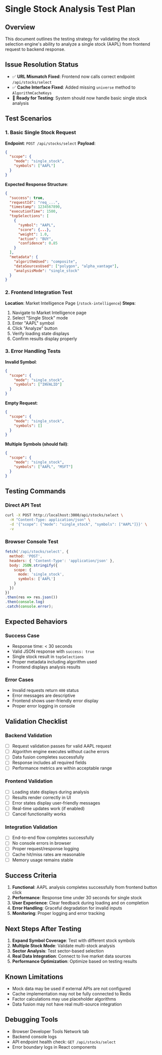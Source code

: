 # Single Stock Analysis Test Plan

## Overview
This document outlines the testing strategy for validating the stock selection engine's ability to analyze a single stock (AAPL) from frontend request to backend response.

## Issue Resolution Status
- ✅ **URL Mismatch Fixed**: Frontend now calls correct endpoint `/api/stocks/select`
- ✅ **Cache Interface Fixed**: Added missing `universe` method to `AlgorithmCacheKeys`
- 🔄 **Ready for Testing**: System should now handle basic single stock analysis

## Test Scenarios

### 1. Basic Single Stock Request
**Endpoint**: `POST /api/stocks/select`
**Payload**:
```json
{
  "scope": {
    "mode": "single_stock",
    "symbols": ["AAPL"]
  }
}
```

**Expected Response Structure**:
```json
{
  "success": true,
  "requestId": "req_...",
  "timestamp": 1234567890,
  "executionTime": 1500,
  "topSelections": [
    {
      "symbol": "AAPL",
      "score": {...},
      "weight": 1.0,
      "action": "BUY",
      "confidence": 0.85
    }
  ],
  "metadata": {
    "algorithmUsed": "composite",
    "dataSourcesUsed": ["polygon", "alpha_vantage"],
    "analysisMode": "single_stock"
  }
}
```

### 2. Frontend Integration Test
**Location**: Market Intelligence Page (`/stock-intelligence`)
**Steps**:
1. Navigate to Market Intelligence page
2. Select "Single Stock" mode
3. Enter "AAPL" symbol
4. Click "Analyze" button
5. Verify loading state displays
6. Confirm results display properly

### 3. Error Handling Tests
**Invalid Symbol**:
```json
{
  "scope": {
    "mode": "single_stock",
    "symbols": ["INVALID"]
  }
}
```

**Empty Request**:
```json
{
  "scope": {
    "mode": "single_stock",
    "symbols": []
  }
}
```

**Multiple Symbols (should fail)**:
```json
{
  "scope": {
    "mode": "single_stock",
    "symbols": ["AAPL", "MSFT"]
  }
}
```

## Testing Commands

### Direct API Test
```bash
curl -X POST http://localhost:3000/api/stocks/select \
  -H "Content-Type: application/json" \
  -d '{"scope": {"mode": "single_stock", "symbols": ["AAPL"]}}' \
  -v
```

### Browser Console Test
```javascript
fetch('/api/stocks/select', {
  method: 'POST',
  headers: { 'Content-Type': 'application/json' },
  body: JSON.stringify({
    scope: {
      mode: 'single_stock',
      symbols: ['AAPL']
    }
  })
})
.then(res => res.json())
.then(console.log)
.catch(console.error);
```

## Expected Behaviors

### Success Case
- Response time: < 30 seconds
- Valid JSON response with `success: true`
- Single stock result in `topSelections`
- Proper metadata including algorithm used
- Frontend displays analysis results

### Error Cases
- Invalid requests return `400` status
- Error messages are descriptive
- Frontend shows user-friendly error display
- Proper error logging in console

## Validation Checklist

### Backend Validation
- [ ] Request validation passes for valid AAPL request
- [ ] Algorithm engine executes without cache errors
- [ ] Data fusion completes successfully
- [ ] Response includes all required fields
- [ ] Performance metrics are within acceptable range

### Frontend Validation
- [ ] Loading state displays during analysis
- [ ] Results render correctly in UI
- [ ] Error states display user-friendly messages
- [ ] Real-time updates work (if enabled)
- [ ] Cancel functionality works

### Integration Validation
- [ ] End-to-end flow completes successfully
- [ ] No console errors in browser
- [ ] Proper request/response logging
- [ ] Cache hit/miss rates are reasonable
- [ ] Memory usage remains stable

## Success Criteria

1. **Functional**: AAPL analysis completes successfully from frontend button click
2. **Performance**: Response time under 30 seconds for single stock
3. **User Experience**: Clear feedback during loading and on completion
4. **Error Handling**: Graceful degradation for invalid inputs
5. **Monitoring**: Proper logging and error tracking

## Next Steps After Testing

1. **Expand Symbol Coverage**: Test with different stock symbols
2. **Multiple Stock Mode**: Validate multi-stock analysis
3. **Sector Analysis**: Test sector-based selection
4. **Real Data Integration**: Connect to live market data sources
5. **Performance Optimization**: Optimize based on testing results

## Known Limitations

- Mock data may be used if external APIs are not configured
- Cache implementation may not be fully connected to Redis
- Factor calculations may use placeholder algorithms
- Data fusion may not have real multi-source integration

## Debugging Tools

- Browser Developer Tools Network tab
- Backend console logs
- API endpoint health check: `GET /api/stocks/select`
- Error boundary logs in React components